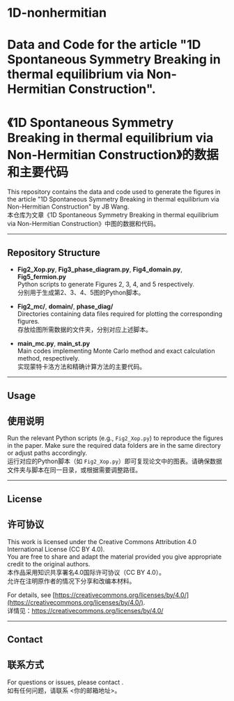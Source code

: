 # 1D-nonhermitian
# Data and Code for the article "1D Spontaneous Symmetry Breaking in thermal equilibrium via Non-Hermitian Construction".
# 《1D Spontaneous Symmetry Breaking in thermal equilibrium via Non-Hermitian Construction》的数据和主要代码

This repository contains the data and code used to generate the figures in the article "1D Spontaneous Symmetry Breaking in thermal equilibrium via Non-Hermitian Construction" by JB Wang.  
本仓库为文章《1D Spontaneous Symmetry Breaking in thermal equilibrium via Non-Hermitian Construction》中图的数据和代码。

---

## Repository Structure  

- **Fig2_Xop.py**, **Fig3_phase_diagram.py**, **Fig4_domain.py**, **Fig5_fermion.py**  
  Python scripts to generate Figures 2, 3, 4, and 5 respectively.  
  分别用于生成第2、3、4、5图的Python脚本。

- **Fig2_mc/**, **domain/**, **phase_diag/**  
  Directories containing data files required for plotting the corresponding figures.  
  存放绘图所需数据的文件夹，分别对应上述脚本。

- **main_mc.py**, **main_st.py**  
  Main codes implementing Monte Carlo method and exact calculation method, respectively.  
  实现蒙特卡洛方法和精确计算方法的主要代码。

---

## Usage  
## 使用说明

Run the relevant Python scripts (e.g., `Fig2_Xop.py`) to reproduce the figures in the paper. Make sure the required data folders are in the same directory or adjust paths accordingly.  
运行对应的Python脚本（如 `Fig2_Xop.py`）即可复现论文中的图表。请确保数据文件夹与脚本在同一目录，或根据需要调整路径。

---

## License  
## 许可协议

This work is licensed under the Creative Commons Attribution 4.0 International License (CC BY 4.0).  
You are free to share and adapt the material provided you give appropriate credit to the original authors.  
本作品采用知识共享署名4.0国际许可协议（CC BY 4.0）。  
允许在注明原作者的情况下分享和改编本材料。

For details, see [https://creativecommons.org/licenses/by/4.0/](https://creativecommons.org/licenses/by/4.0/).  
详情见：https://creativecommons.org/licenses/by/4.0/

---

## Contact  
## 联系方式

For questions or issues, please contact <Your Contact Email>.  
如有任何问题，请联系 <你的邮箱地址>。

